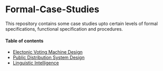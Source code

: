 # Formal-Case-Studies

This repository contains some case studies upto certain levels of formal specifications, functional specification and procedures.

#### Table of contents
- [Electonic Voting Machine Design](https://github.com/techcentaur/Formal-Case-Studies/tree/master/EVM-Design)
- [Public Distribution System Design](https://github.com/techcentaur/Formal-Case-Studies/tree/master/PDS-Design)
- [Linguistic Intelligence](https://github.com/techcentaur/Formal-Case-Studies/tree/master/Linguistic-Intelligence)
